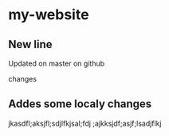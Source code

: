 # my-website

## New line

Updated on master on github

changes

## Addes some localy changes

jkasdfl;aksjfl;sdjlfkjsal;fdj
;ajkksjdf;asjf;lsadjflkj
